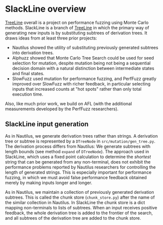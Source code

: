 # SlackLine overview

[TreeLine](https://github.com/uo-se-research/treeline) overall is
a project on performance fuzzing using Monte 
Carlo methods.  SlackLine is a branch of [TreeLine](https://github.com/uo-se-research/treeline)
in which the primary way of generating new inputs is by substituting
subtrees of derivation trees. It draws ideas from at least three prior projects: 

- Nautilus showed the utility of substituting previously generated 
  subtrees into derivation trees. 
- Alphuzz showed that Monte Carlo
  Tree Search could be used for seed selection for mutation, 
  despite mutation being not being a sequential decision domain with 
  a natural distinction between intermediate states and final states.
- SlowFuzz used mutation for performance fuzzing, and PerfFuzz 
  greatly improved over SlowFuzz with richer feedback, in particular 
  selecting inputs that increased counts at "hot spots" rather than 
  only total execution time. 

Also, like much prior work, we build on AFL (with the additional 
measurements developed by the PerfFuzz researchers). 

## SlackLine input generation 

As in Nautilus, we generate derivation trees rather than strings.  A 
derivation tree or subtree is represented by a `DTreeNode` in
`src/mutation/gen_tree.py`.   The derivation process differs from 
Nautilus:  We generate subtrees with length bounds (see method 
`expand` of `DTreeNode`).   The approach used in SlackLine, which uses a 
fixed point calculation to determine the _shortest_ string that can 
be generated from any non-terminal, does not exhibit the performance 
problems reported by Nautilus researchers for controlling the length 
of generated strings.   This is especially important for performance 
fuzzing, in which we must avoid false performance feedback obtained 
merely by making inputs longer and longer.

As in Nautilus, we maintain a collection of previously generated 
derivation subtrees.  This is called the chunk store 
(`chunk_store.py`) after the name of the similar collection in 
Nautilus.  In SlackLine the chunk store is a dict mapping 
non-terminals to lists of subtrees.  When an input receives positive 
feedback, the whole derivation tree is added to the frontier of the 
search, and all subtrees of the derivation tree are added to the 
chunk store. 

